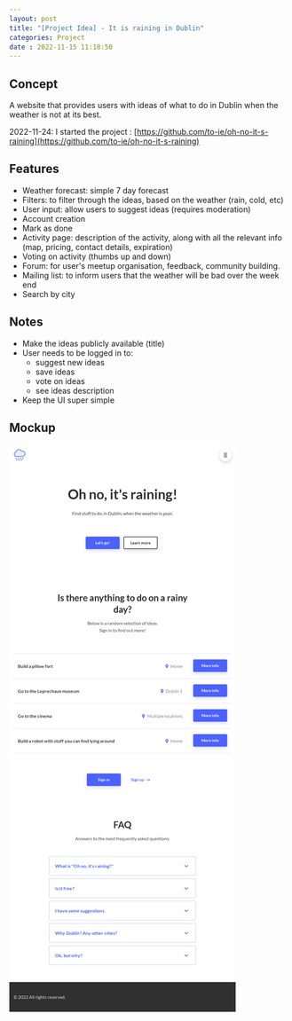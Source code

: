 ```yaml
---
layout: post
title: "[Project Idea] - It is raining in Dublin" 
categories: Project
date : 2022-11-15 11:18:50
---
```

## Concept
A website that provides users with ideas of what to do in Dublin when the weather is not at its best. 

2022-11-24: I started the project : [https://github.com/to-ie/oh-no-it-s-raining](https://github.com/to-ie/oh-no-it-s-raining)

## Features
- Weather forecast: simple 7 day forecast
- Filters: to filter through the ideas, based on the weather (rain, cold, etc)
- User input: allow users to suggest ideas (requires moderation) 
- Account creation 
- Mark as done
- Activity page: description of the activity, along with all the relevant info (map, pricing, contact details, expiration)
- Voting on activity (thumbs up and down) 
- Forum: for user's meetup organisation, feedback, community building. 
- Mailing list: to inform users that the weather will be bad over the week end
- Search by city 

## Notes
- Make the ideas publicly available (title)
- User needs to be logged in to:
  - suggest new ideas
  - save ideas
  - vote on ideas
  - see ideas description
- Keep the UI super simple

## Mockup
![mockup](/img/blog-posts/rain-concept.png)

